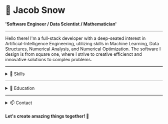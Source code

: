 # 🌇 Jacob Snow

**'Software Engineer / Data Scientist / Mathematician'**

---

Hello there! I'm a full-stack developer with a deep-seated interest in Artificial-Intelligence Engineering, utilizing skills in Machine Learning, Data Structures, Numerical Analysis, and Numerical Optimization. The software I design is from square one, where I strive to creative efficienct and innovative solutions to complex problems.

---

<details>
<summary> 🚀 Skills </summary>
<br>

Programming Languages: Java, Python, C++, JavaScript
Machine Learning: TensorFlow, PyTorch, scikit-learn
Data Analysis: Pandas, NumPy, SQL
Web Development: HTML, CSS, React, Node.js
Databases: MySQL
Version Control: Git, GitHub
Mathematical Libraries: MATLAB, SciPy
Problem Solving: Algorithms, Data Structures, Optimization
Software Development Lifecycle: Agile, Scrum
</details>

---

<details>
<summary> 🌱 Education </summary>
<br>

**'Bachelor of Science in Mathematics and Computer Science | Western Washington University'**
2018 - 2023
</details>

---

<details>
<Summary> 📫 Contact </summary>
<br>

Email: [link text](jacobsnow27@gmail.com)
LinkedIn: [link text](linkedin.com/in/jacob-snow-ab29c34)
Feel free to reach out to me if you'd like to discuss any exciting opportunities or collaborate on interesting projects. I'm always open to new challenges and eager to expand my skill set.
</details>

#### Let's create amazing things together! 🚀
